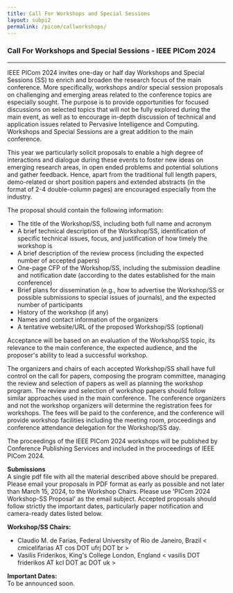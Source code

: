 ```yaml
---
title: Call For Workshops and Special Sessions
layout: subpi2
permalink: /picom/callworkshops/
---
```


<h3>Call For Workshops and Special Sessions - IEEE PICom 2024</h3>
<hr/>

IEEE PICom 2024 invites one-day or half day Workshops and Special Sessions (SS) to enrich and broaden the research focus of the main conference. 
More specifically, workshops and/or special session proposals on challenging
and emerging areas related to the conference topics are especially sought. The purpose is to provide opportunities for
focused discussions on selected topics that will not be fully explored during the main event, as well as to encourage
in-depth discussion of technical and application issues related to Pervasive Intelligence and Computing. Workshops
and Special Sessions are a great addition to the main conference.
<br/>

This year we particularly solicit proposals to enable a high degree of interactions and dialogue during these
events to foster new ideas on emerging research areas, in open ended problems and potential solutions and gather
feedback. Hence, apart from the traditional full length papers, demo-related or short position papers and extended
abstracts (in the format of 2-4 double-column pages) are encouraged especially from the industry.

The proposal should contain the following information:<br/>
- The title of the Workshop/SS, including both full name and acronym 
- A brief technical description of the Workshop/SS, identification of specific technical issues, focus, and justification of how timely the workshop is 
- A brief description of the review process (including the expected number of accepted papers)
- One-page CFP of the Workshop/SS, including the submission deadline and notification date (according to the dates established for the main conference)
- Brief plans for dissemination (e.g., how to advertise the Workshop/SS or possible submissions to special issues of journals), and the expected number of participants
- History of the workshop (if any)
- Names and contact information of the organizers
- A tentative website/URL of the proposed Workshop/SS (optional)

Acceptance will be based on an evaluation of the Workshop/SS topic, its relevance to the main conference, the expected audience, and the proposer's ability to lead a successful workshop. 
<br/>

The organizers and chairs of each accepted Workshop/SS shall have full control on the call for papers, composing the program committee, managing the review and selection of papers as well as planning the workshop program. 
The review and selection of workshop papers should follow similar approaches used in the main conference. The conference organizers and not the workshop organizers will determine the registration fees for workshops. 
The fees will be paid to the conference, and the conference will provide workshop facilities including the meeting room, proceedings and conference attendance delegation for the Workshop/SS day. 
<br/>

The proceedings of the IEEE PICom 2024 workshops will be published by Conference Publishing Services and included in the proceedings of IEEE PICom 2024. 
<br/>

<b>Submissions</b><br/>
A single pdf file with all the material described above should be prepared. Please email your proposals in PDF format as early as possible and not later than March 15, 2024, to the Workshop Chairs. 
Please use 'PICom 2024 Workshop-SS Proposal' as the email subject. Accepted proposals should follow strictly the important dates, particularly paper notification and camera-ready dates listed below.
<br/>

<b>Workshop/SS Chairs:</b><br/>
- Claudio M. de Farias, Federal University of Rio de Janeiro, Brazil < cmicelifarias AT cos DOT ufrj DOT br >
- Vasilis Friderikos, King's College London, England < vasilis DOT friderikos AT kcl DOT ac DOT uk >

<b>Important Dates:</b><br/>
To be announced soon.
<!-- - Workshop/SS Proposal Due: March 15, 2022
- Workshop/SS Proposal Notification: April 1, 2022
- Workshop/SS Paper Due: June 1, 2022
- Authors Notification: July 1, 2022
- Camera-ready Submission: July 15, 2022 -->


<!--- COMMENTED
<hr/>
<h4>Call For Papers for Special Sessions</h4>
<ol><li><a href="/2022/assets/files/2021IEEE CyberScience_Cyber-IoT_Workshop.docx" target=_new>Computing and Applications for Cyber Internet of Things (Cyber-IoT)</a>
 </li>
<li><a href="/2022/assets/files/CyberIC_2021_CFP.docx" target=_new> Special Session on Intelligent Computing in Cyber-Physical Social Systems (CyberIC) </a>
</li>
</ol>
 
 <h4>Call For Workshop Proposals</h4>
<ol> 
 <li><a href="/2022/assets/files/ACE2021_CFPpost_workshop.pdf" target=_new>The 5th International Workshop on
Applications of AI, Cyber Security and Economics Big Data (ACE-2021)</a>
 </li>
 <li><a href="/2022/assets/files/CFP_IoT Life2021.pdf" target=_new>The
2nd IEEE international workshop on the Impact of Internet of Things on Daily Life  (IoT Life)</a>
 </li>

 <li><a href="/2022/assets/files/BigCyberSecurity2021-CFPV2.pdf" target=_new>
The 3rd IEEE International Workshop on Big Data Analytics for Cyber Security and Defence</a>
 </li>

</ol>
<br/>
-->
